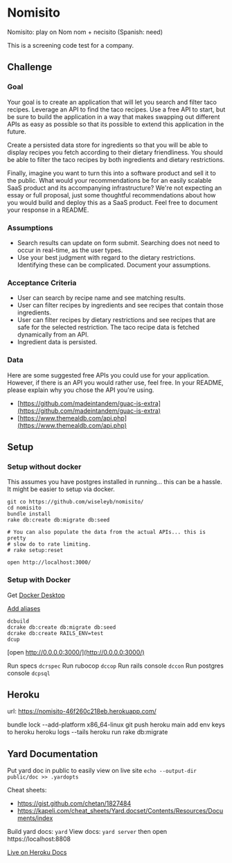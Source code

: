 # Nomisito

Nomisito: play on Nom nom + necisito (Spanish: need) 

This is a screening code test for a company.

## Challenge

### Goal

Your goal is to create an application that will let you search and filter taco
recipes. Leverage an API to find the taco recipes. Use a free API to start, but
be sure to build the application in a way that makes swapping out different
APIs as easy as possible so that its possible to extend this application in the
future.

Create a persisted data store for ingredients so that you will be able to
display recipes you fetch according to their dietary friendliness. You should
be able to filter the taco recipes by both ingredients and dietary
restrictions.

Finally, imagine you want to turn this into a software product and sell it to
the public. What would your recommendations be for an easily scalable SaaS
product and its accompanying infrastructure? We're not expecting an essay or
full proposal, just some thoughtful recommendations about how you would build
and deploy this as a SaaS product. Feel free to document your response in a
README.
  
### Assumptions

* Search results can update on form submit. Searching does not need to occur in
  real-time, as the user types.
* Use your best judgment with regard to the dietary restrictions. Identifying
  these can be complicated. Document your assumptions.

### Acceptance Criteria

* User can search by recipe name and see matching results.
* User can filter recipes by ingredients and see recipes that contain those
  ingredients.
* User can filter recipes by dietary restrictions and see recipes that are safe
  for the selected restriction. The taco recipe data is fetched dynamically
from an API.
* Ingredient data is persisted.

### Data

Here are some suggested free APIs you could use for your application. However,
if there is an API you would rather use, feel free. In your README, please
explain why you chose the API you're using.

* [https://github.com/madeintandem/guac-is-extra](https://github.com/madeintandem/guac-is-extra)
* [https://www.themealdb.com/api.php](https://www.themealdb.com/api.php)

## Setup

### Setup without docker

This assumes you have postgres installed in running... this can be a hassle. It
might be easier to setup via docker.

```
git co https://github.com/wiseleyb/nomisito/
cd nomisito
bundle install
rake db:create db:migrate db:seed

# You can also populate the data from the actual APIs... this is pretty
# slow do to rate limiting.
# rake setup:reset

open http://localhost:3000/
```

### Setup with Docker

Get [Docker Desktop](https://www.docker.com/products/docker-desktop/)

[Add aliases](https://gist.github.com/wiseleyb/e12fd7686274457e4fb69b491ee45329)

```
dcbuild
dcrake db:create db:migrate db:seed
dcrake db:create RAILS_ENV=test
dcup
```
[open http://0.0.0.0:3000/](http://0.0.0.0:3000/)

Run specs `dcrspec`
Run rubocop `dccop`
Run rails console `dccon`
Run postgres console `dcpsql`

## Heroku

url: https://nomisito-46f260c218eb.herokuapp.com/

bundle lock --add-platform x86_64-linux
git push heroku main
add env keys to heroku
heroku logs --tails
heroku run rake db:migrate

## Yard Documentation

Put yard doc in public to easily view on live site
`echo --output-dir public/doc >> .yardopts`

Cheat sheets:
* https://gist.github.com/chetan/1827484
* https://kapeli.com/cheat_sheets/Yard.docset/Contents/Resources/Documents/index

Build yard docs: `yard`
View docs: `yard server` then open https://localhost:8808

[Live on Heroku Docs](https://nomisito-46f260c218eb.herokuapp.com/doc/index.html)

